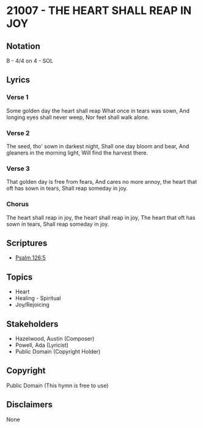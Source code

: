 # 21007 - THE HEART SHALL REAP IN JOY

## Notation

B - 4/4 on 4 - SOL

## Lyrics

### Verse 1

Some golden day the heart shall reap What once in tears was sown, And longing eyes shall never weep, Nor feet shall walk alone.

### Verse 2

The seed, tho' sown in darkest night, Shall one day bloom and bear, And gleaners in the morning light, Will find the harvest there.

### Verse 3

That golden day is free from fears, And cares no more annoy, the heart that oft has sown in tears, Shall reap someday in joy.

### Chorus

The heart shall reap in joy, the heart shall reap in joy, The heart that oft has sown in tears, Shall reap someday in joy.


## Scriptures

- [Psalm 126:5](https://www.biblegateway.com/passage/?search=Psalm%20126%3A5)

## Topics

- Heart
- Healing - Spiritual
- Joy/Rejoicing

## Stakeholders

- Hazelwood, Austin (Composer)
- Powell, Ada (Lyricist)
- Public Domain (Copyright Holder)

## Copyright

Public Domain
(This hymn is free to use)

## Disclaimers

None

